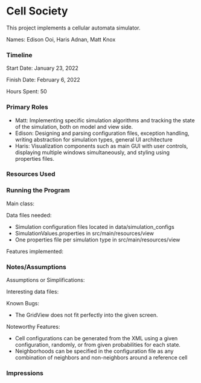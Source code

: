 Cell Society
====

This project implements a cellular automata simulator.

Names: Edison Ooi, Haris Adnan, Matt Knox


### Timeline

Start Date: January 23, 2022

Finish Date: February 6, 2022

Hours Spent: 50

### Primary Roles
* Matt: Implementing specific simulation algorithms and tracking the state of
the simulation, both on model and view side.
* Edison: Designing and parsing configuration files, exception handling, writing 
abstraction for simulation types, general UI architecture
* Haris: Visualization components such as main GUI with user controls, displaying
multiple windows simultaneously, and styling using properties files.


### Resources Used


### Running the Program

Main class:

Data files needed: 
* Simulation configuration files located in data/simulation_configs
* SimulationValues.properties in src/main/resources/view
* One properties file per simulation type in src/main/resources/view

Features implemented:



### Notes/Assumptions

Assumptions or Simplifications:

Interesting data files:

Known Bugs:
* The GridView does not fit perfectly into the given screen. 

Noteworthy Features: 
* Cell configurations can be generated from the XML using a given configuration,
randomly, or from given probabilities for each state.
* Neighborhoods can be specified in the configuration file as any combination of
neighbors and non-neighbors around a reference cell


### Impressions

